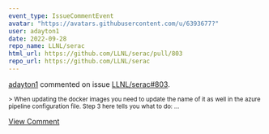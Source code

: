 ```yaml
---
event_type: IssueCommentEvent
avatar: "https://avatars.githubusercontent.com/u/6393677?"
user: adayton1
date: 2022-09-28
repo_name: LLNL/serac
html_url: https://github.com/LLNL/serac/pull/803
repo_url: https://github.com/LLNL/serac
---
```


<a href='https://github.com/adayton1' target='_blank'>adayton1</a> commented on issue <a href='https://github.com/LLNL/serac/pull/803' target='_blank'>LLNL/serac#803</a>.

<small>> When updating the docker images you need to update the name of it as well in the azure pipeline configuration file. Step 3 here tells you what to do:...</small>

<a href='https://github.com/LLNL/serac/pull/803' target='_blank'>View Comment</a>